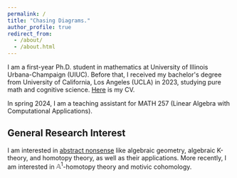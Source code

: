 ```yaml
---
permalink: /
title: "Chasing Diagrams."
author_profile: true
redirect_from: 
  - /about/
  - /about.html
---
```


I am a first-year Ph.D. student in mathematics at University of Illinois Urbana-Champaign (UIUC). Before that, I received my bachelor's degree from University of California, Los Angeles (UCLA) in 2023, studying pure math and cognitive science. [Here](https://jiantongliu.github.io/files/Jiantong_Liu_CV.pdf) is my CV. 

In spring 2024, I am a teaching assistant for MATH 257 (Linear Algebra with Computational Applications). 

General Research Interest
------
I am interested in [abstract nonsense](https://en.wikipedia.org/wiki/Abstract_nonsense) like algebraic geometry, algebraic K-theory, and homotopy theory, as well as their applications. More recently, I am interested in $\mathbb A^1$-homotopy theory and motivic cohomology. 
